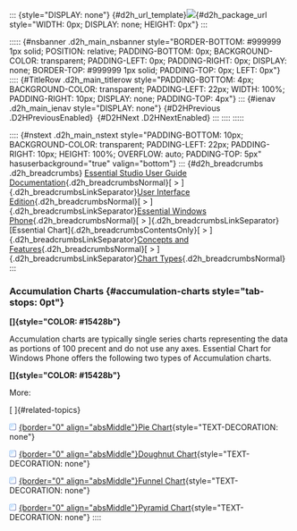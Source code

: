::: {style="DISPLAY: none"}
[](ms-xhelp:///?Id=d2h_url_template){#d2h_url_template}![](!package_url!){#d2h_package_url style="WIDTH: 0px; DISPLAY: none; HEIGHT: 0px"}
:::

::::: {#nsbanner .d2h_main_nsbanner style="BORDER-BOTTOM: #999999 1px solid; POSITION: relative; PADDING-BOTTOM: 0px; BACKGROUND-COLOR: transparent; PADDING-LEFT: 0px; PADDING-RIGHT: 0px; DISPLAY: none; BORDER-TOP: #999999 1px solid; PADDING-TOP: 0px; LEFT: 0px"}
:::: {#TitleRow .d2h_main_titlerow style="PADDING-BOTTOM: 4px; BACKGROUND-COLOR: transparent; PADDING-LEFT: 22px; WIDTH: 100%; PADDING-RIGHT: 10px; DISPLAY: none; PADDING-TOP: 4px"}
::: {#ienav .d2h_main_ienav style="DISPLAY: none"}
[](ms-xhelp:///?Id=cbcac605-b03c-4633-9b6f-dc29964780ed){#D2HPrevious .D2HPreviousEnabled}  [](ms-xhelp:///?Id=4072a304-14f7-4845-8658-0ae95dbc1d77){#D2HNext .D2HNextEnabled}
:::
::::
:::::

:::: {#nstext .d2h_main_nstext style="PADDING-BOTTOM: 10px; BACKGROUND-COLOR: transparent; PADDING-LEFT: 22px; PADDING-RIGHT: 10px; HEIGHT: 100%; OVERFLOW: auto; PADDING-TOP: 5px" hasuserbackground="true" valign="bottom"}
::: {#d2h_breadcrumbs .d2h_breadcrumbs}
[Essential Studio User Guide Documentation](ms-xhelp:///?Id=12457748-09e3-4d74-a240-8e049cedf030){.d2h_breadcrumbsNormal}[ \> ]{.d2h_breadcrumbsLinkSeparator}[User Interface Edition](ms-xhelp:///?Id=c29296b7-531c-413b-a0ec-488ca1f7f669){.d2h_breadcrumbsNormal}[ \> ]{.d2h_breadcrumbsLinkSeparator}[Essential Windows Phone](ms-xhelp:///?Id=5ea1999c-4eff-4775-b84e-407dc825f555){.d2h_breadcrumbsNormal}[ \> ]{.d2h_breadcrumbsLinkSeparator}[Essential Chart]{.d2h_breadcrumbsContentsOnly}[ \> ]{.d2h_breadcrumbsLinkSeparator}[Concepts and Features](ms-xhelp:///?Id=080edead-2400-410b-a7ad-9155e5f1ae92){.d2h_breadcrumbsNormal}[ \> ]{.d2h_breadcrumbsLinkSeparator}[Chart Types](ms-xhelp:///?Id=c83ff45f-28ee-4de5-88c1-748012b7cd54){.d2h_breadcrumbsNormal}
:::

### Accumulation Charts {#accumulation-charts style="tab-stops: 0pt"}

**[]{style="COLOR: #15428b"}** 

Accumulation charts are typically single series charts representing the data as portions of 100 precent and do not use any axes. Essential Chart for Windows Phone offers the following two types of Accumulation charts.

**[]{style="COLOR: #15428b"}** 

More:

[ ]{#related-topics}

[![](button.gif){border="0" align="absMiddle"}Pie Chart](ms-xhelp:///?Id=101e11ef-b5c2-4b22-8be6-898ceb3f802f){style="TEXT-DECORATION: none"}

[![](button.gif){border="0" align="absMiddle"}Doughnut Chart](ms-xhelp:///?Id=2af06ab8-b885-4163-9f58-29bfe854c2b0){style="TEXT-DECORATION: none"}

[![](button.gif){border="0" align="absMiddle"}Funnel Chart](ms-xhelp:///?Id=3da4ff72-1285-4a7f-90ec-8567f71bafa7){style="TEXT-DECORATION: none"}

[![](button.gif){border="0" align="absMiddle"}Pyramid Chart](ms-xhelp:///?Id=36559c54-0c4e-4174-9306-dddd29884e9f){style="TEXT-DECORATION: none"}
::::
